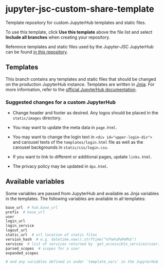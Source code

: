 # jupyter-jsc-custom-share-template
Template repository for custom JupyterHub templates and static files.

To use this template, click **Use this template** above the file list and select **Include all branches** when creating your repository.

Reference templates and static files used by the Jupyter-JSC JupyterHub can be found [in this repository](https://github.com/FZJ-JSC/jupyter-jsc-share).

## Templates

This branch contains any templates and static files that should be changed on the production JupyterHub instance. Templates are written in [Jinja](https://jinja.palletsprojects.com/en/3.1.x/). For more information, refer to the [official JupyterHub documentation](https://jupyterhub.readthedocs.io/en/stable/reference/templates.html).

### Suggested changes for a custom JupyterHub

* Change header and footer as desired. Any logos should be placed in the `static/images` directory. 

* You may want to update the meta data in `page.html`.

* You may want to change the login text in `<div id="upper-login-div">` and carousel texts of the `templates/login.html` file as well as the carousel backgrounds in `static/css/login.css`.

* If you want to link to different or additional pages, update `links.html`.

* The privacy policy may be updated in `dps.html`.

## Available variables

Some variables are passed from JupyterHub and available as Jinja variables in the templates. The following variables are available in all templates:

```python
base_url  # hub.base_url
prefix  # base_url
user  
login_url
login_service
logout_url
static_url  # url location of static files
version_hash  # e.g. datetime.now().strftime("%Y%m%d%H%M%S")
services  # list of services returned by `get_accessible_services(user)`
parsed_scopes  # scopes for a user
expanded_scopes  

# and any variables defined in under `template_vars` in the JupyterHub config file
```